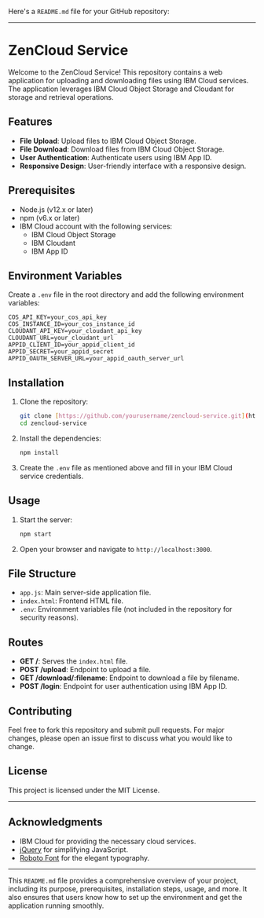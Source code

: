 Here's a `README.md` file for your GitHub repository:

---

# ZenCloud Service

Welcome to the ZenCloud Service! This repository contains a web application for uploading and downloading files using IBM Cloud services. The application leverages IBM Cloud Object Storage and Cloudant for storage and retrieval operations.

## Features

- **File Upload**: Upload files to IBM Cloud Object Storage.
- **File Download**: Download files from IBM Cloud Object Storage.
- **User Authentication**: Authenticate users using IBM App ID.
- **Responsive Design**: User-friendly interface with a responsive design.

## Prerequisites

- Node.js (v12.x or later)
- npm (v6.x or later)
- IBM Cloud account with the following services:
  - IBM Cloud Object Storage
  - IBM Cloudant
  - IBM App ID

## Environment Variables

Create a `.env` file in the root directory and add the following environment variables:

```
COS_API_KEY=your_cos_api_key
COS_INSTANCE_ID=your_cos_instance_id
CLOUDANT_API_KEY=your_cloudant_api_key
CLOUDANT_URL=your_cloudant_url
APPID_CLIENT_ID=your_appid_client_id
APPID_SECRET=your_appid_secret
APPID_OAUTH_SERVER_URL=your_appid_oauth_server_url
```

## Installation

1. Clone the repository:

   ```sh
   git clone [https://github.com/yourusername/zencloud-service.git](https://github.com/Urvish209/Zen-cloud-service.git)
   cd zencloud-service
   ```

2. Install the dependencies:

   ```sh
   npm install
   ```

3. Create the `.env` file as mentioned above and fill in your IBM Cloud service credentials.

## Usage

1. Start the server:

   ```sh
   npm start
   ```

2. Open your browser and navigate to `http://localhost:3000`.

## File Structure

- `app.js`: Main server-side application file.
- `index.html`: Frontend HTML file.
- `.env`: Environment variables file (not included in the repository for security reasons).

## Routes

- **GET /**: Serves the `index.html` file.
- **POST /upload**: Endpoint to upload a file.
- **GET /download/:filename**: Endpoint to download a file by filename.
- **POST /login**: Endpoint for user authentication using IBM App ID.

## Contributing

Feel free to fork this repository and submit pull requests. For major changes, please open an issue first to discuss what you would like to change.

## License

This project is licensed under the MIT License.

---

## Acknowledgments

- IBM Cloud for providing the necessary cloud services.
- [jQuery](https://jquery.com/) for simplifying JavaScript.
- [Roboto Font](https://fonts.google.com/specimen/Roboto) for the elegant typography.


---

This `README.md` file provides a comprehensive overview of your project, including its purpose, prerequisites, installation steps, usage, and more. It also ensures that users know how to set up the environment and get the application running smoothly.

